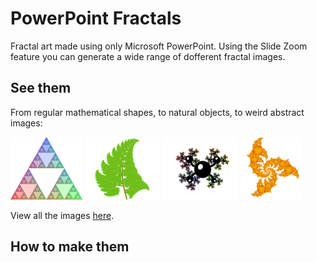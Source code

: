 # PowerPoint Fractals

Fractal art made using only Microsoft PowerPoint.
Using the Slide Zoom feature you can generate a wide range of dofferent fractal images.

## See them

From regular mathematical shapes, to natural objects, to weird abstract images:

[<img src="docs/assets/images/01-triangles/4-rgb_600.png" height="100" alt="Coloured Sierpiński triangle" />](//emlyn.github.io/PowerPointFractals/assets/images/01-triangles/4-rgb_2400.png)
[<img src="docs/assets/images/07-plants/4-fern_600.png" height="100" alt="Fern" />](//emlyn.github.io/PowerPointFractals/assets/images/07-plants/4-fern_2400.png)
[<img src="docs/assets/images/09-abstract/3-abstract3_600.png" height="100" alt="Abstract shape" />](//emlyn.github.io/PowerPointFractals/assets/images/09-abstract/3-abstract3_2400.png)
[<img src="docs/assets/images/10-spiral/3-fire_600.png" height="100" alt="Fire Spiral" />](//emlyn.github.io/PowerPointFractals/assets/images/10-spiral/3-fire_2400.png)

View all the images [here](//emlyn.github.io/PowerPointFractals).

## How to make them
